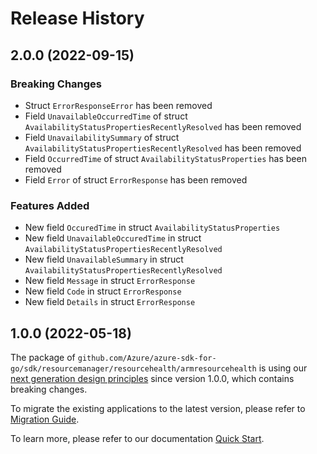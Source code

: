 # Release History

## 2.0.0 (2022-09-15)
### Breaking Changes

- Struct `ErrorResponseError` has been removed
- Field `UnavailableOccurredTime` of struct `AvailabilityStatusPropertiesRecentlyResolved` has been removed
- Field `UnavailabilitySummary` of struct `AvailabilityStatusPropertiesRecentlyResolved` has been removed
- Field `OccurredTime` of struct `AvailabilityStatusProperties` has been removed
- Field `Error` of struct `ErrorResponse` has been removed

### Features Added

- New field `OccuredTime` in struct `AvailabilityStatusProperties`
- New field `UnavailableOccuredTime` in struct `AvailabilityStatusPropertiesRecentlyResolved`
- New field `UnavailableSummary` in struct `AvailabilityStatusPropertiesRecentlyResolved`
- New field `Message` in struct `ErrorResponse`
- New field `Code` in struct `ErrorResponse`
- New field `Details` in struct `ErrorResponse`


## 1.0.0 (2022-05-18)

The package of `github.com/Azure/azure-sdk-for-go/sdk/resourcemanager/resourcehealth/armresourcehealth` is using our [next generation design principles](https://azure.github.io/azure-sdk/general_introduction.html) since version 1.0.0, which contains breaking changes.

To migrate the existing applications to the latest version, please refer to [Migration Guide](https://aka.ms/azsdk/go/mgmt/migration).

To learn more, please refer to our documentation [Quick Start](https://aka.ms/azsdk/go/mgmt).